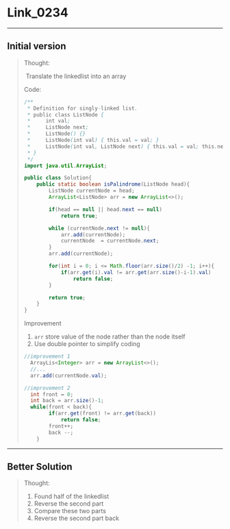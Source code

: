 # Link_0234 #

---

## Initial version ##

> Thought:
>
> ​	Translate the linkedlist into an array
>
> Code:
>
> ```java
> /**
>  * Definition for singly-linked list.
>  * public class ListNode {
>  *     int val;
>  *     ListNode next;
>  *     ListNode() {}
>  *     ListNode(int val) { this.val = val; }
>  *     ListNode(int val, ListNode next) { this.val = val; this.next = next; }
>  * }
>  */
> import java.util.ArrayList;
> 
> public class Solution{
>     public static boolean isPalindrome(ListNode head){
>         ListNode currentNode = head;
>         ArrayList<ListNode> arr = new ArrayList<>();
> 
>         if(head == null || head.next == null)
>             return true;
> 
>         while (currentNode.next != null){
>             arr.add(currentNode);
>             currentNode  = currentNode.next;
>         }
>         arr.add(currentNode);
> 
>         for(int i = 0; i <= Math.floor(arr.size()/2) -1; i++){
>             if(arr.get(i).val != arr.get(arr.size()-i-1).val)
>                 return false;
>         }
> 
>         return true;
>     }
> }
> ```
>
> Improvement
>
> 1. ```arr``` store value of the node rather than the node itself
> 2. Use double pointer to simplify coding
>
> ```java
> //improvement 1
> 	ArrayLis<Integer> arr = new ArrayList<>();
> 	//...
> 	arr.add(currentNode.val);
> 
> //improvement 2
> 	int front = 0;
> 	int back = arr.size()-1;
> 	while(front < back){
>         if(arr.get(front) != arr.get(back))
>             return false;
>         front++;
>         back --;
>     }
> ```

---

## Better Solution ##

>Thought:
>
>1. Found half of the linkedlist
>2. Reverse the second part
>3. Compare these two parts
>4. Reverse the second part back
